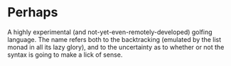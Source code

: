 # Perhaps
A highly experimental (and not-yet-even-remotely-developed) golfing language. The name refers both to the backtracking (emulated by the list monad in all its lazy glory), and to the uncertainty as to whether or not the syntax is going to make a lick of sense.
